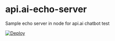 # api.ai-echo-server
Sample echo server in node for api.ai chatbot test

[![Deploy](https://www.herokucdn.com/deploy/button.svg)](https://heroku.com/deploy)